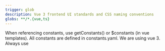 ```yaml
---
trigger: glob
description: Vue 3 frontend UI standards and CSS naming conventions
globs: **/*.{vue,ts}
---
```


When referencing constants, use getConstants() or $constants (in vue templates). All constants are defined in constants.yaml.
We are using vue 3. Always use <script setup lang="ts">
For css class names, they always follow the convention of .s-<name>__<childName> and .-<modifierName> for example: s-courseCard__header and -large for a large card header.
All user-visible text must use our translation system. We use vue-i18n, e.g. $t("moduleName.translationKey") to output translated values. Our translations are stored in: resources/js/lang/en.json Always check them first if a matching translation exists already. If not, add translations for de, en and ar.

I use tailwindcss for styling, when i add a new componenet in resources/js/components folder i'm adding it also to clinicComponent.ts and to components.d.ts and the name in clinicComponent should be prefixed by `C` but the name of the component file shouldn't have this `C` char.

Don't use axios, we have api class to send out apis.